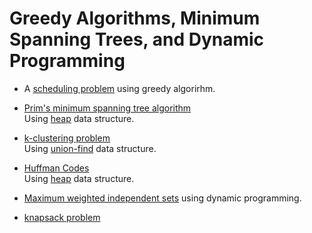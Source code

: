 
# Greedy Algorithms, Minimum Spanning Trees, and Dynamic Programming

* A [scheduling problem](https://github.com/LSijing/Algorithms-Stanford/edit/master/c3-greedy-dp/coures3ass1.py) using greedy algorirhm.

* [Prim's minimum spanning tree algorithm](https://github.com/LSijing/Algorithms-Stanford/edit/master/c3-greedy-dp/mst.py)<br>
Using [heap](https://github.com/LSijing/Algorithms-Stanford/edit/master/c3-greedy-dp/data_structures.py) data structure.

* [k-clustering problem](https://github.com/LSijing/Algorithms-Stanford/edit/master/c3-greedy-dp/k_clustering.py)<br>
Using [union-find](https://github.com/LSijing/Algorithms-Stanford/edit/master/c3-greedy-dp/data_structures.py) data structure.

* [Huffman Codes](https://github.com/LSijing/Algorithms-Stanford/edit/master/c3-greedy-dp/huffmancode.py)<br>
Using [heap](https://github.com/LSijing/Algorithms-Stanford/edit/master/c3-greedy-dp/data_structures.py) data structure.

* [Maximum weighted independent sets](https://github.com/LSijing/Algorithms-Stanford/edit/master/c3-greedy-dp/mwis.py) using dynamic programming.<br>

* [knapsack problem](https://github.com/LSijing/Algorithms-Stanford/edit/master/c3-greedy-dp/knapsack.py)<br>
